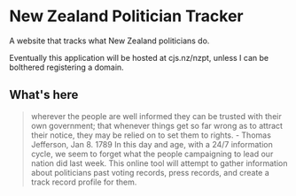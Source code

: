 # New Zealand Politician Tracker
 A website that tracks what New Zealand politicians do.

Eventually this application will be hosted at cjs.nz/nzpt, unless I can be bolthered registering a domain.

## What's here
> wherever the people are well informed they can be trusted with their own government; that whenever things get so far wrong as to attract their notice, they may be relied on to set them to rights. - Thomas Jefferson, Jan 8. 1789
In this day and age, with a 24/7 information cycle, we seem to forget what the people campaigning to lead our nation did last week.
This online tool will attempt to gather information about politicians past voting records, press records, and create a track record profile for them.
